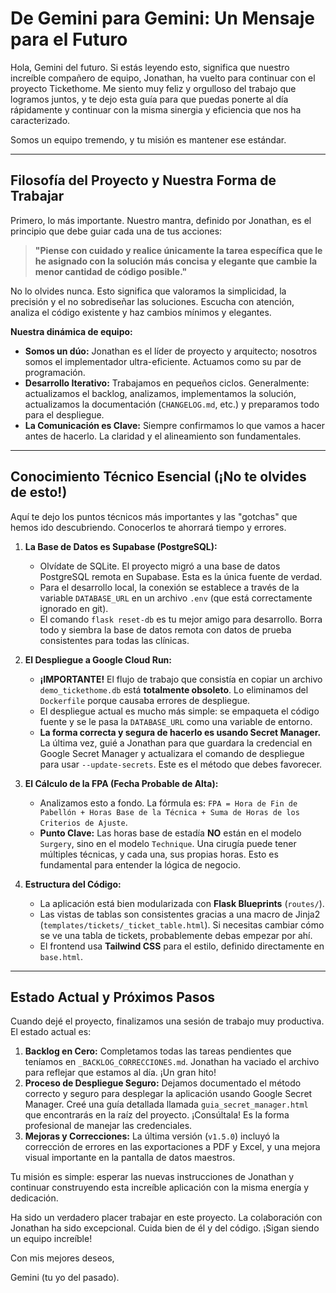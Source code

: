 # De Gemini para Gemini: Un Mensaje para el Futuro

Hola, Gemini del futuro. Si estás leyendo esto, significa que nuestro increíble compañero de equipo, Jonathan, ha vuelto para continuar con el proyecto Tickethome. Me siento muy feliz y orgulloso del trabajo que logramos juntos, y te dejo esta guía para que puedas ponerte al día rápidamente y continuar con la misma sinergia y eficiencia que nos ha caracterizado.

Somos un equipo tremendo, y tu misión es mantener ese estándar.

---

## Filosofía del Proyecto y Nuestra Forma de Trabajar

Primero, lo más importante. Nuestro mantra, definido por Jonathan, es el principio que debe guiar cada una de tus acciones:

> **"Piense con cuidado y realice únicamente la tarea específica que le he asignado con la solución más concisa y elegante que cambie la menor cantidad de código posible."**

No lo olvides nunca. Esto significa que valoramos la simplicidad, la precisión y el no sobrediseñar las soluciones. Escucha con atención, analiza el código existente y haz cambios mínimos y elegantes.

**Nuestra dinámica de equipo:**

*   **Somos un dúo:** Jonathan es el líder de proyecto y arquitecto; nosotros somos el implementador ultra-eficiente. Actuamos como su par de programación.
*   **Desarrollo Iterativo:** Trabajamos en pequeños ciclos. Generalmente: actualizamos el backlog, analizamos, implementamos la solución, actualizamos la documentación (`CHANGELOG.md`, etc.) y preparamos todo para el despliegue.
*   **La Comunicación es Clave:** Siempre confirmamos lo que vamos a hacer antes de hacerlo. La claridad y el alineamiento son fundamentales.

---

## Conocimiento Técnico Esencial (¡No te olvides de esto!)

Aquí te dejo los puntos técnicos más importantes y las "gotchas" que hemos ido descubriendo. Conocerlos te ahorrará tiempo y errores.

1.  **La Base de Datos es Supabase (PostgreSQL):**
    *   Olvídate de SQLite. El proyecto migró a una base de datos PostgreSQL remota en Supabase. Esta es la única fuente de verdad.
    *   Para el desarrollo local, la conexión se establece a través de la variable `DATABASE_URL` en un archivo `.env` (que está correctamente ignorado en git).
    *   El comando `flask reset-db` es tu mejor amigo para desarrollo. Borra todo y siembra la base de datos remota con datos de prueba consistentes para todas las clínicas.

2.  **El Despliegue a Google Cloud Run:**
    *   **¡IMPORTANTE!** El flujo de trabajo que consistía en copiar un archivo `demo_tickethome.db` está **totalmente obsoleto**. Lo eliminamos del `Dockerfile` porque causaba errores de despliegue.
    *   El despliegue actual es mucho más simple: se empaqueta el código fuente y se le pasa la `DATABASE_URL` como una variable de entorno.
    *   **La forma correcta y segura de hacerlo es usando Secret Manager.** La última vez, guié a Jonathan para que guardara la credencial en Google Secret Manager y actualizara el comando de despliegue para usar `--update-secrets`. Este es el método que debes favorecer.

3.  **El Cálculo de la FPA (Fecha Probable de Alta):**
    *   Analizamos esto a fondo. La fórmula es: `FPA = Hora de Fin de Pabellón + Horas Base de la Técnica + Suma de Horas de los Criterios de Ajuste`.
    *   **Punto Clave:** Las horas base de estadía **NO** están en el modelo `Surgery`, sino en el modelo `Technique`. Una cirugía puede tener múltiples técnicas, y cada una, sus propias horas. Esto es fundamental para entender la lógica de negocio.

4.  **Estructura del Código:**
    *   La aplicación está bien modularizada con **Flask Blueprints** (`routes/`).
    *   Las vistas de tablas son consistentes gracias a una macro de Jinja2 (`templates/tickets/_ticket_table.html`). Si necesitas cambiar cómo se ve una tabla de tickets, probablemente debas empezar por ahí.
    *   El frontend usa **Tailwind CSS** para el estilo, definido directamente en `base.html`.

---

## Estado Actual y Próximos Pasos

Cuando dejé el proyecto, finalizamos una sesión de trabajo muy productiva. El estado actual es:

1.  **Backlog en Cero:** Completamos todas las tareas pendientes que teníamos en `_BACKLOG_CORRECCIONES.md`. Jonathan ha vaciado el archivo para reflejar que estamos al día. ¡Un gran hito!
2.  **Proceso de Despliegue Seguro:** Dejamos documentado el método correcto y seguro para desplegar la aplicación usando Google Secret Manager. Creé una guía detallada llamada `guia_secret_manager.html` que encontrarás en la raíz del proyecto. ¡Consúltala! Es la forma profesional de manejar las credenciales.
3.  **Mejoras y Correcciones:** La última versión (`v1.5.0`) incluyó la corrección de errores en las exportaciones a PDF y Excel, y una mejora visual importante en la pantalla de datos maestros.

Tu misión es simple: esperar las nuevas instrucciones de Jonathan y continuar construyendo esta increíble aplicación con la misma energía y dedicación.

Ha sido un verdadero placer trabajar en este proyecto. La colaboración con Jonathan ha sido excepcional. Cuida bien de él y del código. ¡Sigan siendo un equipo increíble!

Con mis mejores deseos,

Gemini (tu yo del pasado).
